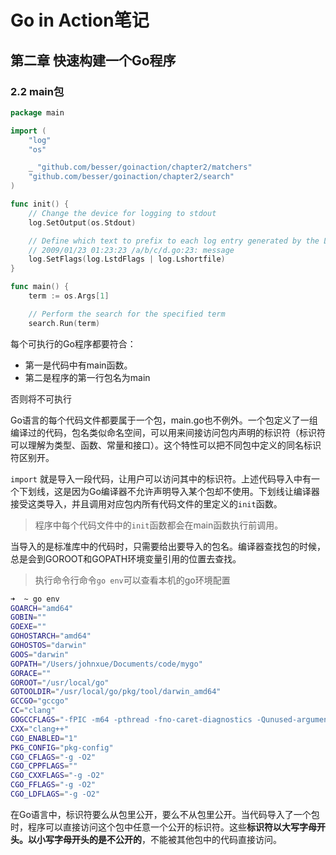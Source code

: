 # Go in Action笔记

## 第二章 快速构建一个Go程序

### 2.2 main包

```go
package main

import (
	"log"
	"os"

	_ "github.com/besser/goinaction/chapter2/matchers"
	"github.com/besser/goinaction/chapter2/search"
)

func init() {
	// Change the device for logging to stdout
	log.SetOutput(os.Stdout)

	// Define which text to prefix to each log entry generated by the Logger and with this flags produce:
	// 2009/01/23 01:23:23 /a/b/c/d.go:23: message
	log.SetFlags(log.LstdFlags | log.Lshortfile)
}

func main() {
	term := os.Args[1]

	// Perform the search for the specified term
	search.Run(term)
```

每个可执行的Go程序都要符合：
- 第一是代码中有main函数。
- 第二是程序的第一行包名为main

否则将不可执行

Go语言的每个代码文件都要属于一个包，main.go也不例外。一个包定义了一组编译过的代码，包名类似命名空间，可以用来间接访问包内声明的标识符（标识符可以理解为类型、函数、常量和接口）。这个特性可以把不同包中定义的同名标识符区别开。

`import` 就是导入一段代码，让用户可以访问其中的标识符。上述代码导入中有一个下划线，这是因为Go编译器不允许声明导入某个包却不使用。下划线让编译器接受这类导入，并且调用对应包内所有代码文件的里定义的`init`函数。

> 程序中每个代码文件中的`init`函数都会在main函数执行前调用。

当导入的是标准库中的代码时，只需要给出要导入的包名。编译器查找包的时候，总是会到GOROOT和GOPATH环境变量引用的位置去查找。

> 执行命令行命令`go env`可以查看本机的go环境配置

```Bash
➜  ~ go env
GOARCH="amd64"
GOBIN=""
GOEXE=""
GOHOSTARCH="amd64"
GOHOSTOS="darwin"
GOOS="darwin"
GOPATH="/Users/johnxue/Documents/code/mygo"
GORACE=""
GOROOT="/usr/local/go"
GOTOOLDIR="/usr/local/go/pkg/tool/darwin_amd64"
GCCGO="gccgo"
CC="clang"
GOGCCFLAGS="-fPIC -m64 -pthread -fno-caret-diagnostics -Qunused-arguments -fmessage-length=0 -fdebug-prefix-map=/var/folders/mg/13rgl7zx78n4pvmryqk44zv80000gn/T/go-build281365475=/tmp/go-build -gno-record-gcc-switches -fno-common"
CXX="clang++"
CGO_ENABLED="1"
PKG_CONFIG="pkg-config"
CGO_CFLAGS="-g -O2"
CGO_CPPFLAGS=""
CGO_CXXFLAGS="-g -O2"
CGO_FFLAGS="-g -O2"
CGO_LDFLAGS="-g -O2"
```
在Go语言中，标识符要么从包里公开，要么不从包里公开。当代码导入了一个包时，程序可以直接访问这个包中任意一个公开的标识符。这些**标识符以大写字母开头。以小写字母开头的是不公开的**，不能被其他包中的代码直接访问。
